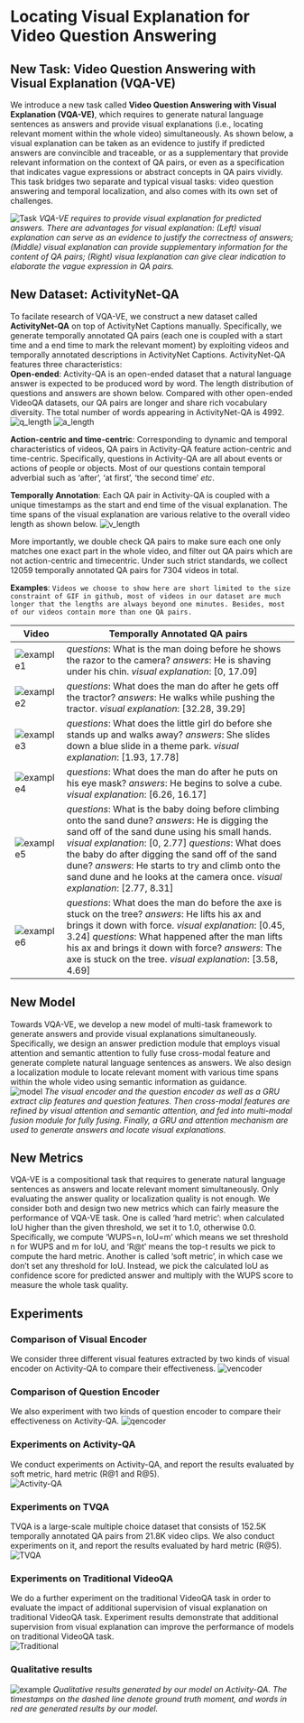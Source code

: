 # Locating Visual Explanation for Video Question Answering

## New Task: Video Question Answering with Visual Explanation (VQA-VE)

We introduce a new task called **Video Question Answering with Visual Explanation (VQA-VE)**, which requires to generate natural language sentences as answers and provide visual explanations (i.e., locating relevant moment within the whole video) simultaneously. As shown below, a visual explanation can be taken as an evidence to justify if predicted answers are convincible and traceable, or as a supplementary that provide relevant information on the context of QA pairs, or even as a specification that indicates vague expressions or abstract concepts in QA pairs vividly. This task bridges two separate and typical visual tasks: video question answering and temporal localization, and also comes with its own set of challenges.

![Task](https://github.com/VQA-VE/VQA-VE/blob/master/pic/task.jpg "An overview of our task")
*VQA-VE requires to provide visual explanation for predicted answers. There are advantages for visual explanation: (Left) visual explanation can serve as an evidence to justify the correctness of answers; (Middle) visual explanation can provide supplementary information for the content of QA pairs; (Right) visua lexplanation can give clear indication to elaborate the vague expression in QA pairs.*

## New Dataset: ActivityNet-QA
To facilate research of VQA-VE, we construct a new dataset called **ActivityNet-QA** on top of ActivityNet Captions manually. Specifically, we generate temporally annotated QA pairs (each one is coupled with a start time and a end time to mark the relevant moment) by exploiting videos and temporally annotated descriptions in ActivityNet Captions. ActivityNet-QA features three characteristics:  
**Open-ended**: Activity-QA is an open-ended dataset that a natural language answer is expected to be produced word by word. The length distribution of questions and answers are shown below. Compared with other open-ended VideoQA datasets, our QA pairs are longer and share rich vocabulary diversity. The total number of words appearing in ActivityNet-QA is 4992.
![q_length](https://github.com/VQA-VE/VQA-VE/blob/master/pic/qlength.jpg "Question length distribution of Activity-QA")
![a_length](https://github.com/VQA-VE/VQA-VE/blob/master/pic/answerlength.jpg "Answer length distribution of Activity-QA")  

**Action-centric and time-centric**: Corresponding to dynamic and temporal characteristics of videos, QA pairs in Activity-QA feature action-centric and time-centric. Specifically, questions in Activity-QA are all about events or actions of people or objects. Most of our questions contain temporal adverbial such as ‘after’, ‘at first’, ‘the second time’ *etc*.
  
**Temporally Annotation**: Each QA pair in Activity-QA is coupled with a unique timestamps as the start and end time of the visual explanation. The time spans of the visual explanation are various relative to the overall video length as shown below.
![v_length](https://github.com/VQA-VE/VQA-VE/blob/master/pic/videolength.jpg "Visual explanation length distribution of Activity-QA")
  
More importantly, we double check QA pairs to make sure each one only matches one exact part in the whole video, and filter out QA pairs which are not action-centric and timecentric. Under such strict standards, we collect 12059 temporally annotated QA pairs for 7304 videos in total.

**Examples**: `Videos we choose to show here are short limited to the size constraint of GIF in github, most of videos in our dataset are much longer that the lengths are always beyond one minutes. Besides, most of our videos contain more than one QA pairs.`

| Video | Temporally Annotated QA pairs |
| ---- | ---- |
|![example1](https://github.com/VQA-VE/VQA-VE/blob/master/pic/example1.gif "Example1") | *questions*: What is the man doing before he shows the razor to the camera? *answers*: He is shaving under his chin. *visual explanation*: [0, 17.09]  |
|![example2](https://github.com/VQA-VE/VQA-VE/blob/master/pic/example2.gif "Example2") | *questions*: What does the man do after he gets off the tractor? *answers*: He walks while pushing the tractor. *visual explanation*: [32.28, 39.29]  |
|![example3](https://github.com/VQA-VE/VQA-VE/blob/master/pic/example3.gif "Example3") | *questions*: What does the little girl do before she stands up and walks away? *answers*: She slides down a blue slide in a theme park. *visual explanation*: [1.93, 17.78]  |
|![example4](https://github.com/VQA-VE/VQA-VE/blob/master/pic/example4.gif "Example4") | *questions*: What does the man do after he puts on his eye mask? *answers*: He begins to solve a cube. *visual explanation*: [6.26, 16.17]  |
|![example5](https://github.com/VQA-VE/VQA-VE/blob/master/pic/example5.gif "Example5") | *questions*: What is the baby doing before climbing onto the sand dune? *answers*: He is digging the sand off of the sand dune using his small hands. *visual explanation*: [0, 2.77] *questions*: What does the baby do after digging the sand off of the sand dune? *answers*: He starts to try and climb onto the sand dune and he looks at the camera once. *visual explanation*: [2.77, 8.31] |
|![example6](https://github.com/VQA-VE/VQA-VE/blob/master/pic/example6.gif "Example6") | *questions*: What does the man do before the axe is stuck on the tree? *answers*: He lifts his ax and brings it down with force. *visual explanation*: [0.45, 3.24] *questions*: What happened after the man lifts his ax and brings it down with force? *answers*: The axe is stuck on the tree. *visual explanation*: [3.58, 4.69] |


## New Model
Towards VQA-VE, we develop a new model of multi-task framework to generate answers and provide visual explanations simultaneously. Specifically, we design an answer prediction module that employs visual attention and semantic attention to fully fuse cross-modal feature and generate complete natural language sentences as answers. We also design a localization module to locate relevant moment with various time spans within the whole video using semantic information as guidance.  
![model](https://github.com/VQA-VE/VQA-VE/blob/master/pic/model.jpg "An overview of our model")
*The visual encoder and the question encoder as well as a GRU extract clip features and question
features. Then cross-modal features are refined by visual attention and semantic attention, and fed into multi-modal fusion module for fully fusing. Finally, a GRU and attention mechanism are used to generate answers and locate visual explanations.*

## New Metrics
VQA-VE is a compositional task that requires to generate natural language sentences as answers and locate relevant moment simultaneously. Only evaluating the answer quality or localization quality is not enough. We consider both and design two new metrics which can fairly measure the performance of VQA-VE task. One is called ‘hard metric’: when calculated IoU higher than the given threshold, we set it to 1.0, otherwise 0.0. Specifically, we compute ‘WUPS=n, IoU=m’ which means we set threshold n for WUPS and m for IoU, and ‘R@t’ means the top-t results we pick to compute the hard metric. Another is called ‘soft metric’, in which case we don’t set any threshold for IoU. Instead, we pick the calculated IoU as confidence score for predicted answer and multiply with the WUPS score to measure the whole task quality.

## Experiments

### Comparison of Visual Encoder
We consider three different visual features extracted by two kinds of visual encoder on Activity-QA to compare their effectiveness.
![vencoder](https://github.com/VQA-VE/VQA-VE/blob/master/pic/visual_encoder.jpg "Performance comparison of different visual encoders")
### Comparison of Question Encoder
We also experiment with two kinds of question encoder to compare their effectiveness on Activity-QA.
![qencoder](https://github.com/VQA-VE/VQA-VE/blob/master/pic/question_encoder.jpg "Performance comparison of different question encoders")
### Experiments on Activity-QA
We conduct experiments on Activity-QA, and report the results evaluated by soft metric, hard metric (R@1 and R@5).   
![Activity-QA](https://github.com/VQA-VE/VQA-VE/blob/master/pic/Activity-QA.jpg "Experiment results on Activity-QA")
### Experiments on TVQA
TVQA is a large-scale multiple choice dataset that consists of 152.5K temporally annotated QA pairs from 21.8K video clips. We also conduct experiments on it, and report the results evaluated by hard metric (R@5).   
![TVQA](https://github.com/VQA-VE/VQA-VE/blob/master/pic/TVQA.jpg "Experiment results on TVQA")
### Experiments on Traditional VideoQA
We do a further experiment on the traditional VideoQA task in order to evaluate the impact of additional supervision of visual explanation on traditional VideoQA task. Experiment results demonstrate that additional supervision from visual explanation can improve the performance of models on traditional VideoQA task.  
![Traditional](https://github.com/VQA-VE/VQA-VE/blob/master/pic/Traditional.jpg "Experiment results on traditional VideoQA task")
### Qualitative results  
![example](https://github.com/VQA-VE/VQA-VE/blob/master/pic/example.jpg "Qualitative results generated by our model on Activity-QA")
*Qualitative results generated by our model on Activity-QA. The timestamps on the dashed line denote ground truth moment, and
words in red are generated results by our model.*
